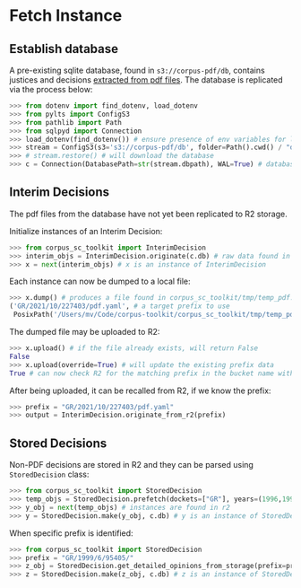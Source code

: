 # Fetch Instance

## Establish database

A pre-existing sqlite database, found in `s3://corpus-pdf/db`, contains justices and decisions [extracted from pdf files](https://github.com/justmars/corpus-extractor). The database is replicated via the process below:

```py
>>> from dotenv import find_dotenv, load_dotenv
>>> from pylts import ConfigS3
>>> from pathlib import Path
>>> from sqlpyd import Connection
>>> load_dotenv(find_dotenv()) # ensure presence of env variables for litestream
>>> stream = ConfigS3(s3='s3://corpus-pdf/db', folder=Path().cwd() / "data")
>>> # stream.restore() # will download the database
>>> c = Connection(DatabasePath=str(stream.dbpath), WAL=True) # database access via `c.db`
```

## Interim Decisions

The pdf files from the database have not yet been replicated to R2 storage.

Initialize instances of an Interim Decision:

```py
>>> from corpus_sc_toolkit import InterimDecision
>>> interim_objs = InterimDecision.originate(c.db) # raw data found in the database
>>> x = next(interim_objs) # x is an instance of InterimDecision
```

Each instance can now be dumped to a local file:

```py
>>> x.dump() # produces a file found in corpus_sc_toolkit/tmp/temp_pdf.yaml
('GR/2021/10/227403/pdf.yaml', # a target prefix to use
 PosixPath('/Users/mv/Code/corpus-toolkit/corpus_sc_toolkit/tmp/temp_pdf.yaml')) # temporary file
```

The dumped file may be uploaded to R2:

```py
>>> x.upload() # if the file already exists, will return False
False
>>> x.upload(override=True) # will update the existing prefix data
True # can now check R2 for the matching prefix in the bucket name with prefix GR/2021/10/227403/pdf.yaml
```

After being uploaded, it can be recalled from R2, if we know the prefix:

```py
>>> prefix = "GR/2021/10/227403/pdf.yaml"
>>> output = InterimDecision.originate_from_r2(prefix)
```

## Stored Decisions

Non-PDF decisions are stored in R2 and they can be parsed using `StoredDecision` class:

```py
>>> from corpus_sc_toolkit import StoredDecision
>>> temp_objs = StoredDecision.prefetch(dockets=["GR"], years=(1996,1997))
>>> y_obj = next(temp_objs) # instances are found in r2
>>> y = StoredDecision.make(y_obj, c.db) # y is an instance of StoredDecision
```

When specific prefix is identified:

```py
>>> from corpus_sc_toolkit import StoredDecision
>>> prefix = "GR/1999/6/95405/"
>>> z_obj = StoredDecision.get_detailed_opinions_from_storage(prefix=prefix)
>>> z = StoredDecision.make(z_obj, c.db) # z is an instance of StoredDecision
```
